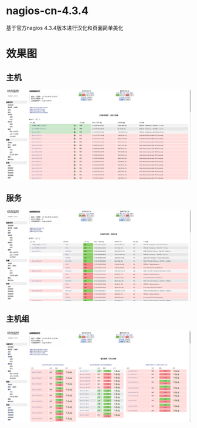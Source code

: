 # nagios-cn-4.3.4
基于官方nagios 4.3.4版本进行汉化和页面简单美化

# 效果图

## 主机
![host](hosts.png)

## 服务
![server](servers.png)

## 主机组
![group](groups.png)
